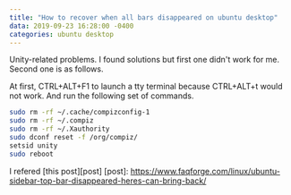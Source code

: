 ```yaml
---
title: "How to recover when all bars disappeared on ubuntu desktop"
data: 2019-09-23 16:28:00 -0400
categories: ubuntu desktop
---
```


Unity-related problems.
I found solutions but first one didn't work for me.
Second one is as follows.

At first, CTRL+ALT+F1 to launch a tty terminal because CTRL+ALT+t would not work.
And run the following set of commands.
```bash
sudo rm -rf ~/.cache/compizconfig-1
sudo rm -rf ~/.compiz
sudo rm -rf ~/.Xauthority
sudo dconf reset -f /org/compiz/
setsid unity
sudo reboot
```
I refered [this post][post]
[post]: https://www.faqforge.com/linux/ubuntu-sidebar-top-bar-disappeared-heres-can-bring-back/

